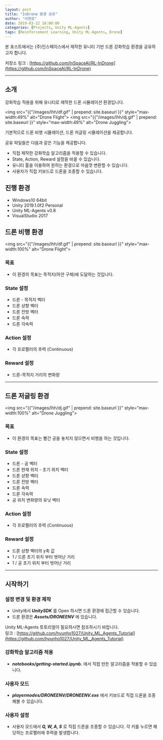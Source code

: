 ```yaml
---
layout: post
title: "InDrone 환경 공유"
author: "이현호"
date: 2019-03-22 18:00:00
categories: [Projects, Unity ML-Agents]
tags: [Reinforcement Learning, Unity ML-Agents, Drone]
---
```


본 포스트에서는 (주)인스페이스에서 제작한 유니티 기반 드론 강화학습 환경을 공유하고자 합니다.  
  
저장소 링크 : [https://github.com/InSpaceAI/RL-InDrone](https://github.com/InSpaceAI/RL-InDrone)

---

## 소개

강화학습 적용을 위해 유니티로 제작한 드론 시뮬레이션 환경입니다.

<img src="{{"/images/lhh/df.gif" | prepend: site.baseurl }}" style="max-width:49%" alt="Drone Flight"> <img src="{{"/images/lhh/dj.gif" | prepend: site.baseurl }}" style="max-width:49%" alt="Drone Juggling">

기본적으로 드론 비행 시뮬레이션, 드론 저글링 시뮬레이션을 제공합니다.

공유 파일들은 다음과 같은 기능을 제공합니다.

* 직접 제작한 강화학습 알고리즘을 적용할 수 있습니다.
* State, Action, Reward 설정을 바꿀 수 있습니다.
* 유니티 툴을 이용하여 원하는 환경으로 마음껏 변환할 수 있습니다.
* 사용자가 직접 키보드로 드론을 조종할 수 있습니다.

## 진행 환경

- Windows10 64bit
- Unity 2019.1.0f2 Personal
- Unity ML-Agents v0.8
- VisualStudio 2017

## 드론 비행 환경

<img src="{{"/images/lhh/df.gif" | prepend: site.baseurl }}" style="max-width:100%" alt="Drone Flight">

### 목표
- 이 환경의 목표는 목적지(하얀 구체)에 도달하는 것입니다.

### State 설정
- 드론 - 목적지 벡터
- 드론 상향 벡터
- 드론 전방 벡터
- 드론 속력
- 드론 각속력

### Action 설정
- 각 프로펠러의 추력 (Continuous)

### Reward 설정
- 드론-목적지 거리의 변화량

---

## 드론 저글링 환경

<img src="{{"/images/lhh/dj.gif" | prepend: site.baseurl }}" style="max-width:100%" alt="Drone Juggling">

### 목표
- 이 환경의 목표는 빨간 공을 놓치지 않으면서 비행을 하는 것입니다.

### State 설정
- 드론 - 공 벡터
- 드론 현재 위치 - 초기 위치 벡터
- 드론 상향 벡터
- 드론 전방 벡터
- 드론 속력
- 드론 각속력
- 공 위치 변화량의 유닛 벡터

### Action 설정
- 각 프로펠러의 추력 (Continuous)

### Reward 설정
- 드론 상향 벡터의 y축 값
- 1 / 드론 초기 위치 부터 벗어난 거리
- 1 / 공 초기 위치 부터 벗어난 거리

---

## 시작하기

### 설정 변경 및 환경 제작

- Unity에서 __*UnitySDK*__ 를 Open 하시면 드론 환경에 접근할 수 있습니다.
- 드론 환경은 __*Assets/DRONEENV*__ 에 있습니다.

Unity ML-Agents 튜토리얼이 필요하시면 참조하시기 바랍니다.  
링크 : [https://github.com/hyunho1027/Unity_ML_Agents_Tutorial](https://github.com/hyunho1027/Unity_ML_Agents_Tutorial)

### 강화학습 알고리즘 적용
- __*notebooks/getting-started.ipynb.*__ 에서 직접 만든 알고리즘을 적용할 수 있습니다.

### 사용자 모드
- __*playermodes/DRONEENV/DRONEENV.exe*__ 에서 키보드로 직접 드론을 조종해볼 수 있습니다.

### 사용자 설정
- 사용자 모드에서 __*Q, W, A, S*__ 로 직접 드론을 조종할 수 있습니다. 각 키를 누르면 해당하는 프로펠러에 추력을 발생합니다.
